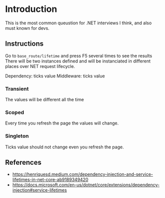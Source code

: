 ﻿# Introduction
This is the most common queustion for .NET interviews I think, and also must known for devs.

## Instructions

Go to `base_route/lifetime` and press F5 several times to see the results
There will be two instances defined and will be instanciated in different places over NET request lifecycle.

Dependency: ticks value
Middleware: ticks value


### Transient

The values will be different all the time

### Scoped

Every time you refresh the page the values will change.

### Singleton

Ticks value should not change even you refresh the page.

## References
- https://henriquesd.medium.com/dependency-injection-and-service-lifetimes-in-net-core-ab9189349420
- https://docs.microsoft.com/en-us/dotnet/core/extensions/dependency-injection#service-lifetimes
